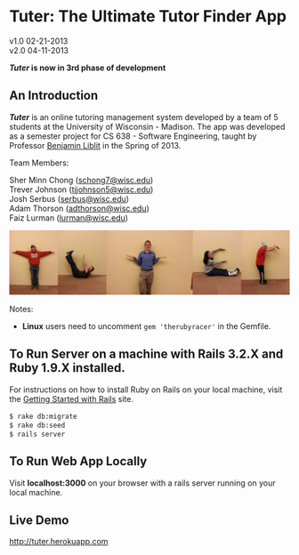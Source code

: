 # Tuter: The Ultimate Tutor Finder App 
v1.0 02-21-2013 <br />
v2.0 04-11-2013 <br />

**_Tuter_ is now in 3rd phase of development** 

## An Introduction 
**_Tuter_** is an online tutoring management system developed by a team of 5 students at the University of Wisconsin - Madison. The app was developed as a semester project for CS 638 - Software Engineering, taught by Professor <a href="http://pages.cs.wisc.edu/~liblit/">Benjamin Liblit</a> in the Spring of 2013. 

Team Members:

Sher Minn Chong (schong7@wisc.edu) <br />
Trever Johnson (tjjohnson5@wisc.edu) <br />
Josh Serbus (serbus@wisc.edu) <br />
Adam Thorson (adthorson@wisc.edu) <br />
Faiz Lurman (lurman@wisc.edu) <br />

![Logo](app/assets/images/Tuter.png?raw=true)

Notes: 

 - **Linux** users need to uncomment `gem 'therubyracer'` in the Gemfile. 

## To Run Server on a machine with Rails 3.2.X and Ruby 1.9.X installed.

For instructions on how to install Ruby on Rails on your local machine, visit the <a href="http://rubyonrails.org/download">Getting Started with Rails</a> site.
```
$ rake db:migrate
$ rake db:seed
$ rails server
```

## To Run Web App Locally 
Visit **localhost:3000** on your browser with a rails server running on your local machine.

## Live Demo
http://tuter.herokuapp.com
